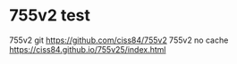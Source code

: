 # 755v2 test
755v2 git https://github.com/ciss84/755v2
755v2 no cache https://ciss84.github.io/755v25/index.html
